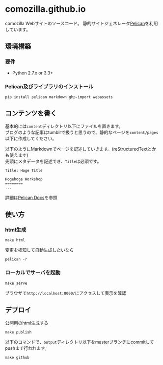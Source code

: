 # comozilla.github.io
comozilla Webサイトのソースコード。
静的サイトジェネレータ[Pelican](http://getpelican.com)を利用しています。


## 環境構築
### 要件
- Python 2.7.x or 3.3+

### Pelican及びライブラリのインストール
```
pip install pelican markdown ghp-import webassets
```


## コンテンツを書く
基本的には`content`ディレクトリ以下にファイルを置きます。  
ブログのような記事はtumblrで扱うと思うので、静的なページを`content/pages`以下に作成してください。  

以下のようにMarkdownでページを記述していきます。(reStructuredTextとかも使えます)  
先頭にメタデータを記述でき、`Title`は必須です。
```
Title: Hoge Title

Hogehoge Workshop
========
...
```

詳細は[Pelican Docs](http://docs.getpelican.com/en/3.6.3/content.html)を参照


## 使い方
### html生成
```
make html
```

変更を検知して自動生成したいなら
```
pelican -r
```

### ローカルでサーバを起動
```
make serve
```
ブラウザで`http://localhost:8000/`にアクセスして表示を確認


## デプロイ
公開用のhtml生成する
```
make publish
```
以下のコマンドで、`output`ディレクトリ以下をmasterブランチにcommitしてpushまで行われます。
```
make github
```
